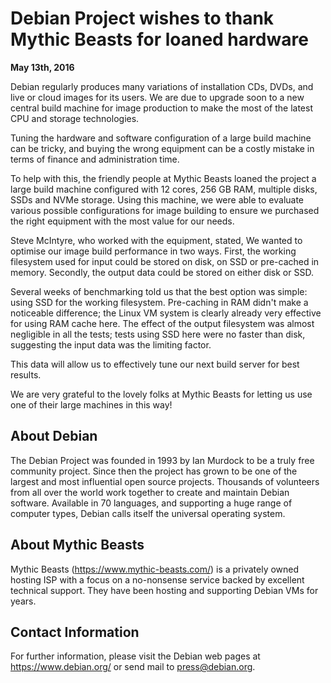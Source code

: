 
Debian Project wishes to thank Mythic Beasts for loaned hardware
================================================================


**May 13th, 2016**


Debian regularly produces many variations of installation CDs, DVDs, and live or
cloud images for its users. We are due to upgrade soon to a new central build
machine for image production to make the most of the latest CPU and storage
technologies.


Tuning the hardware and software configuration of a large build machine can
be tricky, and buying the wrong equipment can be a costly mistake in terms of
finance and administration time.


To help with this, the friendly people at Mythic Beasts loaned the project
a large build machine configured with 12 cores, 256 GB RAM, multiple disks,
SSDs and NVMe storage. Using this machine, we were able to evaluate various
possible configurations for image building to ensure we purchased the right
equipment with the most value for our needs.


Steve McIntyre, who worked with the equipment, stated, We wanted to optimise our
image build performance in two ways. First, the working filesystem used for
input could be stored on disk, on SSD or pre-cached in memory. Secondly, the
output data could be stored on either disk or SSD.


Several weeks of benchmarking told us that the best option was simple: using SSD
for the working filesystem. Pre-caching in RAM didn't make a noticeable
difference; the Linux VM system is clearly already very effective for using
RAM cache here. The effect of the output filesystem was almost negligible in
all the tests; tests using SSD here were no faster than disk, suggesting
the input data was the limiting factor.


This data will allow us to effectively tune our next build server for best
results.


We are very grateful to the lovely folks at Mythic Beasts for letting us use one
of their large machines in this way!


About Debian
------------



The Debian Project was founded in 1993 by Ian Murdock to be a truly
free community project. Since then the project has grown to be one of
the largest and most influential open source projects. Thousands of
volunteers from all over the world work together to create and
maintain Debian software. Available in 70 languages, and
supporting a huge range of computer types, Debian calls itself the
universal operating system.



About Mythic Beasts
-------------------


Mythic Beasts (https://www.mythic-beasts.com/) is a privately owned hosting ISP
with a focus on a no-nonsense service backed by excellent technical support.
They have been hosting and supporting Debian VMs for years.


Contact Information
-------------------


For further information, please visit the Debian web pages at
<https://www.debian.org/> or send mail to
<press@debian.org>.



